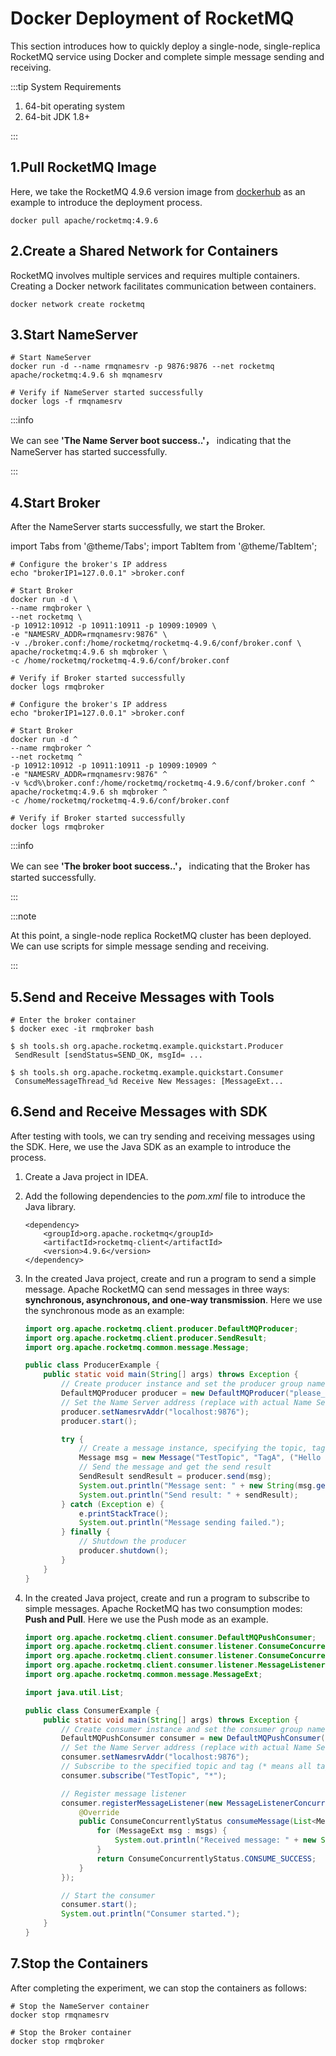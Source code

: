 # Docker Deployment of RocketMQ

This section introduces how to quickly deploy a single-node, single-replica RocketMQ service using Docker and complete simple message sending and receiving.

:::tip System Requirements

1. 64-bit operating system
2. 64-bit JDK 1.8+

:::

## 1.Pull RocketMQ Image

Here, we take the RocketMQ 4.9.6 version image from [dockerhub](https://hub.docker.com/r/apache/rocketmq/tags) as an example to introduce the deployment process.

```shell
docker pull apache/rocketmq:4.9.6
```

## 2.Create a Shared Network for Containers

RocketMQ involves multiple services and requires multiple containers. Creating a Docker network facilitates communication between containers.

```shell
docker network create rocketmq
```

## 3.Start NameServer

```shell
# Start NameServer
docker run -d --name rmqnamesrv -p 9876:9876 --net rocketmq apache/rocketmq:4.9.6 sh mqnamesrv

# Verify if NameServer started successfully
docker logs -f rmqnamesrv
```

:::info

We can see **'The Name Server boot success..'，** indicating that the NameServer has started successfully.

:::

## 4.Start Broker

After the NameServer starts successfully, we start the Broker.


import Tabs from '@theme/Tabs';
import TabItem from '@theme/TabItem';

<Tabs>
<TabItem value="Linux" label="Linux" default >

```code
# Configure the broker's IP address
echo "brokerIP1=127.0.0.1" >broker.conf

# Start Broker
docker run -d \
--name rmqbroker \
--net rocketmq \
-p 10912:10912 -p 10911:10911 -p 10909:10909 \
-e "NAMESRV_ADDR=rmqnamesrv:9876" \
-v ./broker.conf:/home/rocketmq/rocketmq-4.9.6/conf/broker.conf \
apache/rocketmq:4.9.6 sh mqbroker \
-c /home/rocketmq/rocketmq-4.9.6/conf/broker.conf

# Verify if Broker started successfully
docker logs rmqbroker
```
</TabItem>
<TabItem value="Windows" label="Windows">

```code
# Configure the broker's IP address
echo "brokerIP1=127.0.0.1" >broker.conf

# Start Broker
docker run -d ^
--name rmqbroker ^
--net rocketmq ^
-p 10912:10912 -p 10911:10911 -p 10909:10909 ^
-e "NAMESRV_ADDR=rmqnamesrv:9876" ^
-v %cd%\broker.conf:/home/rocketmq/rocketmq-4.9.6/conf/broker.conf ^
apache/rocketmq:4.9.6 sh mqbroker ^
-c /home/rocketmq/rocketmq-4.9.6/conf/broker.conf

# Verify if Broker started successfully
docker logs rmqbroker
```

</TabItem>

</Tabs>


:::info

We can see **'The broker boot success..'，** indicating that the Broker has started successfully.

:::

:::note

At this point, a single-node replica RocketMQ cluster has been deployed. We can use scripts for simple message sending and receiving.

:::

## 5.Send and Receive Messages with Tools

```shell
# Enter the broker container
$ docker exec -it rmqbroker bash

$ sh tools.sh org.apache.rocketmq.example.quickstart.Producer
 SendResult [sendStatus=SEND_OK, msgId= ...

$ sh tools.sh org.apache.rocketmq.example.quickstart.Consumer
 ConsumeMessageThread_%d Receive New Messages: [MessageExt...
```

## 6.Send and Receive Messages with SDK

After testing with tools, we can try sending and receiving messages using the SDK. Here, we use the Java SDK as an example to introduce the process.

1. Create a Java project in IDEA.

2. Add the following dependencies to the *pom.xml* file to introduce the Java library.

   ```
   <dependency>
       <groupId>org.apache.rocketmq</groupId>
       <artifactId>rocketmq-client</artifactId>
       <version>4.9.6</version>
   </dependency>
   ```

3. In the created Java project, create and run a program to send a simple message. Apache RocketMQ can send messages in three ways: **synchronous, asynchronous, and one-way transmission**. Here we use the synchronous mode as an example:

   ```java
   import org.apache.rocketmq.client.producer.DefaultMQProducer;
   import org.apache.rocketmq.client.producer.SendResult;
   import org.apache.rocketmq.common.message.Message;
   
   public class ProducerExample {
       public static void main(String[] args) throws Exception {
           // Create producer instance and set the producer group name
           DefaultMQProducer producer = new DefaultMQProducer("please_rename_unique_group_name");
           // Set the Name Server address (replace with actual Name Server address)
           producer.setNamesrvAddr("localhost:9876");
           producer.start();
   
           try {
               // Create a message instance, specifying the topic, tag, and message body
               Message msg = new Message("TestTopic", "TagA", ("Hello RocketMQ").getBytes());
               // Send the message and get the send result
               SendResult sendResult = producer.send(msg);
               System.out.println("Message sent: " + new String(msg.getBody()));
               System.out.println("Send result: " + sendResult);
           } catch (Exception e) {
               e.printStackTrace();
               System.out.println("Message sending failed.");
           } finally {
               // Shutdown the producer
               producer.shutdown();
           }
       }
   }
   ```

4. In the created Java project, create and run a program to subscribe to simple messages. Apache RocketMQ has two consumption modes: **Push and Pull**. Here we use the Push mode as an example.

   ```java
   import org.apache.rocketmq.client.consumer.DefaultMQPushConsumer;
   import org.apache.rocketmq.client.consumer.listener.ConsumeConcurrentlyContext;
   import org.apache.rocketmq.client.consumer.listener.ConsumeConcurrentlyStatus;
   import org.apache.rocketmq.client.consumer.listener.MessageListenerConcurrently;
   import org.apache.rocketmq.common.message.MessageExt;
   
   import java.util.List;
   
   public class ConsumerExample {
       public static void main(String[] args) throws Exception {
           // Create consumer instance and set the consumer group name
           DefaultMQPushConsumer consumer = new DefaultMQPushConsumer("please_rename_unique_group_name");
           // Set the Name Server address (replace with actual Name Server address)
           consumer.setNamesrvAddr("localhost:9876");
           // Subscribe to the specified topic and tag (* means all tags)
           consumer.subscribe("TestTopic", "*");
   
           // Register message listener
           consumer.registerMessageListener(new MessageListenerConcurrently() {
               @Override
               public ConsumeConcurrentlyStatus consumeMessage(List<MessageExt> msgs, ConsumeConcurrentlyContext context) {
                   for (MessageExt msg : msgs) {
                       System.out.println("Received message: " + new String(msg.getBody()));
                   }
                   return ConsumeConcurrentlyStatus.CONSUME_SUCCESS;
               }
           });
   
           // Start the consumer
           consumer.start();
           System.out.println("Consumer started.");
       }
   }
   ```


## 7.Stop the Containers
After completing the experiment, we can stop the containers as follows:
```shell
# Stop the NameServer container
docker stop rmqnamesrv

# Stop the Broker container
docker stop rmqbroker
```